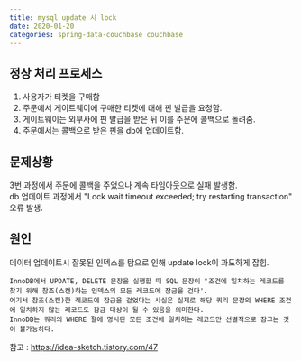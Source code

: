 ```yaml
---
title: mysql update 시 lock
date: 2020-01-20
categories: spring-data-couchbase couchbase
---
```


## 정상 처리 프로세스
1. 사용자가 티켓을 구매함
2. 주문에서 게이트웨이에 구매한 티켓에 대해 핀 발급을 요청함.
3. 게이트웨이는 외부사에 핀 발급을 받은 뒤 이를 주문에 콜백으로 돌려줌.
4. 주문에서는 콜백으로 받은 핀을 db에 업데이트함.

## 문제상황
3번 과정에서 주문에 콜백을 주었으나 계속 타임아웃으로 실패 발생함.  
db 업데이트 과정에서 "Lock wait timeout exceeded; try restarting transaction" 오류 발생.

## 원인
데이터 업데이트시 잘못된 인덱스를 탐으로 인해 update lock이 과도하게 잡힘.  

```
InnoDB에서 UPDATE, DELETE 문장을 실행할 때 SQL 문장이 '조건에 일치하는 레코드를 찾기 위해 참조(스캔)하는 인덱스의 모든 레코드에 잠금을 건다'.
여기서 참조(스캔)한 레코드에 잠금을 걸었다는 사실은 실제로 해당 쿼리 문장의 WHERE 조건에 일치하지 않는 레코드도 잠금 대상이 될 수 있음을 의미한다.
InnoDB는 쿼리의 WHERE 절에 명시된 모든 조건에 일치하는 레코드만 선별적으로 잠그는 것이 불가능하다.
```

참고 : https://idea-sketch.tistory.com/47
